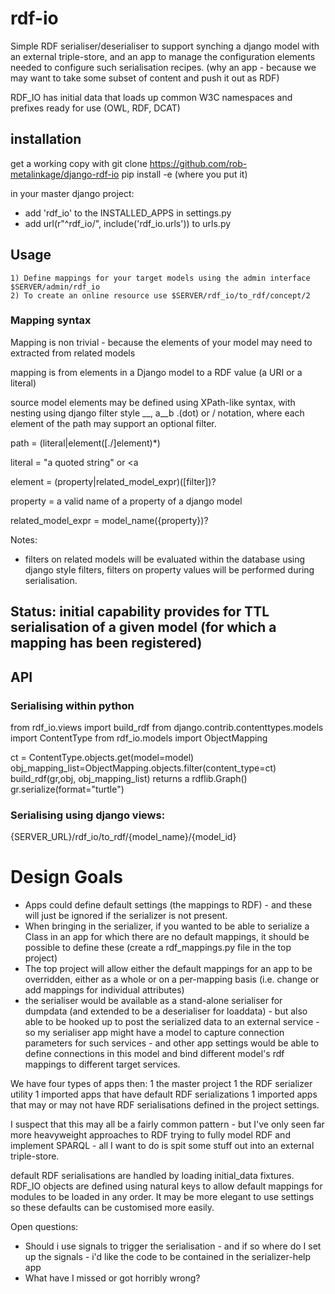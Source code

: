# rdf-io

Simple RDF serialiser/deserialiser to support synching a django model with an external triple-store, and an app to manage the configuration elements needed to configure such serialisation recipes.
(why an app - because we may want to take some subset of content and push it out as RDF) 

RDF_IO has initial data that loads up common W3C namespaces and prefixes ready for use (OWL, RDF, DCAT) 

## installation

get a working copy with 
git clone https://github.com/rob-metalinkage/django-rdf-io
pip install -e (where you put it)

in your master django project:
* add 'rdf_io' to the INSTALLED_APPS  in settings.py
* add     url(r"^rdf_io/", include('rdf_io.urls')) to urls.py

## Usage
	1) Define mappings for your target models using the admin interface $SERVER/admin/rdf_io
	2) To create an online resource use $SERVER/rdf_io/to_rdf/concept/2

### Mapping syntax
Mapping is non trivial - because the elements of your model may need to extracted from related models 

mapping is from elements in a Django model to a RDF value (a URI or a literal)

source model elements may be defined using XPath-like syntax, with nesting using django filter style __, a__b .(dot) or / notation, where each element of the path may support an optional filter. 

path = (literal|element([./]element)*)

literal = "a quoted string" or <a 

element = (property|related_model_expr)([filter])?

property = a valid name of a property of a django model 

related_model_expr = model_name({property})? 

Notes:
* filters on related models will be evaluated within the database using django style filters, filters on property values will be performed during serialisation.

## Status: initial capability provides for TTL serialisation of a given model (for which a mapping has been registered) 

## API

### Serialising within python

from rdf_io.views import build_rdf
from django.contrib.contenttypes.models import ContentType
from rdf_io.models import ObjectMapping

ct = ContentType.objects.get(model=model)
obj_mapping_list=ObjectMapping.objects.filter(content_type=ct)
build_rdf(gr,obj, obj_mapping_list)  returns a rdflib.Graph()
gr.serialize(format="turtle")

### Serialising using django views:

{SERVER_URL}/rdf_io/to_rdf/{model_name}/{model_id}



# Design Goals

* Apps could define default settings (the mappings to RDF) - and these will just be ignored if the serializer is not present. 
* When bringing in the serializer, if you wanted to be able to serialize a Class in an app for which there are no default mappings, it should be possible to define these (create a rdf_mappings.py file in the top project)
* The top project will allow either the default mappings for an app to be overridden, either as a whole or on a per-mapping basis (i.e. change or add mappings for individual attributes)
* the serialiser would be available as a stand-alone serialiser for dumpdata (and extended to be a deserialiser for loaddata) - but also able to be hooked up to post the serialized data to an external service - so my serialiser app might have a model to capture connection parameters for such services - and other app settings would be able to define connections in this model and bind different model's rdf mappings to different target services.

We have four types of apps then:
1 the master project
1 the RDF serializer utility
1 imported apps that have default RDF serializations
1 imported apps that may or may not have RDF serialisations defined in the project settings.

I suspect that this may all be a fairly common pattern - but I've only seen far more heavyweight approaches to RDF trying to fully model RDF and implement SPARQL - all I want to do is spit some stuff out into an external triple-store.

default RDF serialisations are handled by loading initial_data fixtures. RDF_IO objects are defined using natural keys to allow default mappings for modules to be loaded in any order. It may be more elegant to use settings so these defaults can be customised more easily.

Open questions:
* Should i use signals to trigger the serialisation - and if so where do I set up the signals - i'd like the code to be contained in the serializer-help app
* What have I missed or got horribly wrong?
